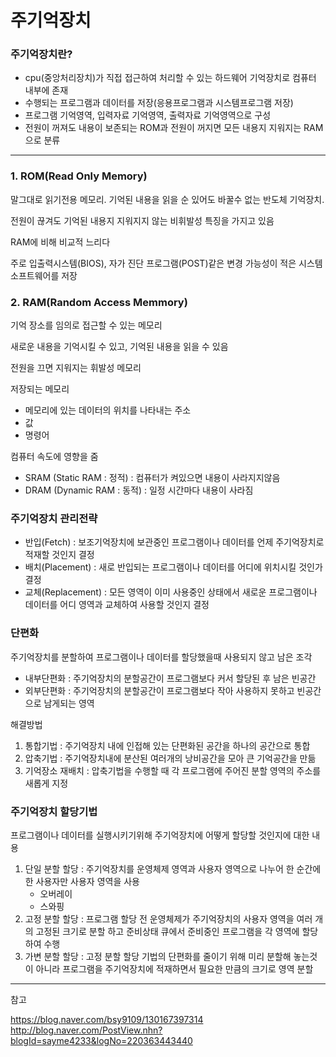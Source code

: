 # 주기억장치


### 주기억장치란?
   - cpu(중앙처리장치)가 직접 접근하여 처리할 수 있는 하드웨어 기억장치로 컴퓨터 내부에 존재
   - 수행되는 프로그램과 데이터를 저장(응용프로그램과 시스템프로그램 저장)
   - 프로그램 기억영역, 입력자료 기억영역, 출력자료 기억영역으로 구성
   - 전원이 꺼져도 내용이 보존되는 ROM과 전원이 꺼지면 모든 내용지 지워지는 RAM으로 분류

***
### 1. ROM(Read Only Memory)
말그대로 읽기전용 메모리. 기억된 내용을 읽을 순 있어도 바꿀수 없는 반도체 기억장치.

전원이 끊겨도 기억된 내용지 지워지지 않는 비휘발성 특징을 가지고 있음

RAM에 비해 비교적 느리다

주로 입출력시스템(BIOS), 자가 진단 프로그램(POST)같은 변경 가능성이 적은 시스템소프트웨어를 저장


### 2. RAM(Random Access Memmory)
기억 장소를 임의로 접근할 수 있는 메모리

새로운 내용을 기억시킬 수 있고, 기억된 내용을 읽을 수 있음

전원을 끄면 지워지는 휘발성 메모리

저장되는 메모리
   - 메모리에 있는 데이터의 위치를 나타내는 주소
   - 값
   - 명령어

컴퓨터 속도에 영향을 줌

   - SRAM (Static RAM : 정적) : 컴퓨터가 켜있으면 내용이 사라지지않음
   - DRAM (Dynamic RAM : 동적) : 일정 시간마다 내용이 사라짐
   
   
### 주기억장치 관리전략
   - 반입(Fetch) : 보조기억장치에 보관중인 프로그램이나 데이터를 언제 주기억장치로 적재할 것인지 결정
   - 배치(Placement) : 새로 반입되는 프로그램이나 데이터를 어디에 위치시킬 것인가 결정
   - 교체(Replacement) : 모든 영역이 이미 사용중인 상태에서 새로운 프로그램이나 데이터를 어디 영역과 교체하여 사용할 것인지 결정

### 단편화
주기억장치를 분할하여 프로그램이나 데이터를 할당했을때 사용되지 않고 남은 조각
* 내부단편화 : 주기억장치의 분할공간이 프로그램보다 커서 할당된 후 남은 빈공간
* 외부단편화 : 주기억장치의 분할공간이 프로그램보다 작아 사용하지 못하고 빈공간으로 남게되는 영역

해결방법 
   1. 통합기법 : 주기억장치 내에 인접해 있는 단편화된 공간을 하나의 공간으로 통합
   2. 압축기법 : 주기억장치내에 분산된 여러개의 낭비공간을 모아 큰 기억공간을 만듦
   3. 기억장소 재배치 : 압축기법을 수행할 때 각 프로그램에 주어진 분할 영역의 주소를 새롭게 지정
   
### 주기억장치 할당기법
프로그램이나 데이터를 실행시키기위해 주기억장치에 어떻게 할당할 것인지에 대한 내용

1. 단일 분할 할당 : 주기억장치를 운영체제 영역과 사용자 영역으로 나누어 한 순간에 한 사용자만 사용자 영역을 사용
   - 오버레이
   - 스와핑
2. 고정 분할 할당 : 프로그램 할당 전 운영체제가 주기억장치의 사용자 영역을 여러 개의 고정된 크기로 분할 하고 준비상태 큐에서 준비중인 프로그램을 각 영역에 할당하여 수행
3. 가변 분할 할당 : 고정 분할 할당 기법의 단편화를 줄이기 위해 미리 분할해 놓는것이 아니라 프로그램을 주기억장치에 적재하면서 필요한 만큼의 크기로 영역 분할



---------------------------------------------
참고

<a>https://blog.naver.com/bsy9109/130167397314</a>
<a>http://blog.naver.com/PostView.nhn?blogId=sayme4233&logNo=220363443440</a>
